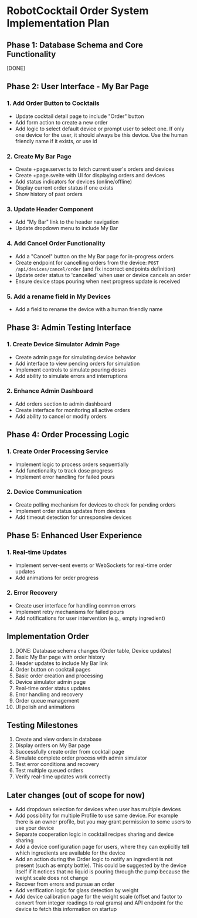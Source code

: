 # RobotCocktail Order System Implementation Plan

## Phase 1: Database Schema and Core Functionality

[DONE]

## Phase 2: User Interface - My Bar Page

### 1. Add Order Button to Cocktails

- Update cocktail detail page to include "Order" button
- Add form action to create a new order
- Add logic to select default device or prompt user to select one. If only one device for the user, it should always be this device. Use the human friendly name if it exists, or use id

### 2. Create My Bar Page

- Create +page.server.ts to fetch current user's orders and devices
- Create +page.svelte with UI for displaying orders and devices
- Add status indicators for devices (online/offline)
- Display current order status if one exists
- Show history of past orders

### 3. Update Header Component

- Add "My Bar" link to the header navigation
- Update dropdown menu to include My Bar

### 4. Add Cancel Order Functionality

- Add a "Cancel" button on the My Bar page for in-progress orders
- Create endpoint for cancelling orders from the device: `POST /api/devices/cancel/order` (and fix incorrect endpoints definition)
- Update order status to 'cancelled' when user or device cancels an order
- Ensure device stops pouring when next progress update is received

### 5. Add a rename field in My Devices

- Add a field to rename the device with a human friendly name

## Phase 3: Admin Testing Interface

### 1. Create Device Simulator Admin Page

- Create admin page for simulating device behavior
- Add interface to view pending orders for simulation
- Implement controls to simulate pouring doses
- Add ability to simulate errors and interruptions

### 2. Enhance Admin Dashboard

- Add orders section to admin dashboard
- Create interface for monitoring all active orders
- Add ability to cancel or modify orders

## Phase 4: Order Processing Logic

### 1. Create Order Processing Service

- Implement logic to process orders sequentially
- Add functionality to track dose progress
- Implement error handling for failed pours

### 2. Device Communication

- Create polling mechanism for devices to check for pending orders
- Implement order status updates from devices
- Add timeout detection for unresponsive devices

## Phase 5: Enhanced User Experience

### 1. Real-time Updates

- Implement server-sent events or WebSockets for real-time order updates
- Add animations for order progress

### 2. Error Recovery

- Create user interface for handling common errors
- Implement retry mechanisms for failed pours
- Add notifications for user intervention (e.g., empty ingredient)

## Implementation Order

1. DONE: Database schema changes (Order table, Device updates)
2. Basic My Bar page with order history
3. Header updates to include My Bar link
4. Order button on cocktail pages
5. Basic order creation and processing
6. Device simulator admin page
7. Real-time order status updates
8. Error handling and recovery
9. Order queue management
10. UI polish and animations

## Testing Milestones

1. Create and view orders in database
2. Display orders on My Bar page
3. Successfully create order from cocktail page
4. Simulate complete order process with admin simulator
5. Test error conditions and recovery
6. Test multiple queued orders
7. Verify real-time updates work correctly

## Later changes (out of scope for now)

- Add dropdown selection for devices when user has multiple devices
- Add possibility for multiple Profile to use same device. For example there is an owner profile, but you may grant permission to some users to use your device
- Separate cooperation logic in cocktail recipes sharing and device sharing
- Add a device configuration page for users, where they can explicitly tell which ingredients are available for the device
- Add an action during the Order logic to notify an ingredient is not present (such as empty bottle). This could be suggested by the device itself if it notices that no liquid is pouring through the pump because the weight scale does not change
- Recover from errors and pursue an order
- Add verification logic for glass detection by weight
- Add device calibration page for the weight scale (offset and factor to convert from integer readings to real grams) and API endpoint for the device to fetch this information on startup
